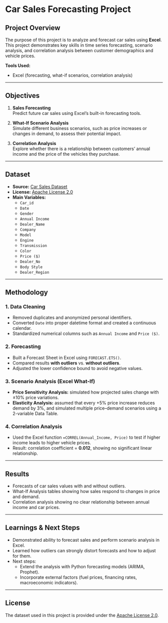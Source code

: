 # Car Sales Forecasting Project

## Project Overview
The purpose of this project is to analyze and forecast car sales using **Excel**.  
This project demonstrates key skills in time series forecasting, scenario analysis, and correlation analysis between customer demographics and vehicle prices.  

**Tools Used:**  
- Excel (forecasting, what-if scenarios, correlation analysis)  

---

## Objectives
1. **Sales Forecasting**  
   Predict future car sales using Excel’s built-in forecasting tools.  

2. **What-If Scenario Analysis**  
   Simulate different business scenarios, such as price increases or changes in demand, to assess their potential impact.  

3. **Correlation Analysis**  
   Explore whether there is a relationship between customers’ annual income and the price of the vehicles they purchase.  

---

## Dataset
- **Source:** [Car Sales Dataset](https://www.kaggle.com/datasets/missionjee/car-sales-report)  
- **License:** [Apache License 2.0](http://www.apache.org/licenses/LICENSE-2.0)  
- **Main Variables:**  
  - `Car_id`  
  - `Date`  
  - `Gender`  
  - `Annual Income`  
  - `Dealer_Name`  
  - `Company`  
  - `Model`  
  - `Engine`  
  - `Transmission`  
  - `Color`  
  - `Price ($)`  
  - `Dealer_No`  
  - `Body Style`  
  - `Dealer_Region`  

---

## Methodology
### 1. Data Cleaning
- Removed duplicates and anonymized personal identifiers.  
- Converted `Date` into proper datetime format and created a continuous calendar.  
- Standardized numerical columns such as `Annual Income` and `Price ($)`.  

### 2. Forecasting
- Built a Forecast Sheet in Excel using `FORECAST.ETS()`.  
- Compared results **with outliers** vs. **without outliers**.  
- Adjusted the lower confidence bound to avoid negative values.  

### 3. Scenario Analysis (Excel What-If)  
- **Price Sensitivity Analysis:** simulated how projected sales change with ±10% price variations.  
- **Elasticity Analysis:** assumed that every +5% price increase reduces demand by 3%, and simulated multiple price–demand scenarios using a 2-variable Data Table.  

### 4. Correlation Analysis
- Used the Excel function `=CORREL(Annual_Income, Price)` to test if higher income leads to higher vehicle prices.  
- Result: correlation coefficient = **0.012**, showing no significant linear relationship.  

---

## Results
- Forecasts of car sales values with and without outliers.  
- What-If Analysis tables showing how sales respond to changes in price and demand.  
- Correlation analysis showing no clear relationship between annual income and car prices.  

---

## Learnings & Next Steps
- Demonstrated ability to forecast sales and perform scenario analysis in Excel.  
- Learned how outliers can strongly distort forecasts and how to adjust for them.  
- Next steps:  
  - Extend the analysis with Python forecasting models (ARIMA, Prophet).  
  - Incorporate external factors (fuel prices, financing rates, macroeconomic indicators).  

---

## License
The dataset used in this project is provided under the [Apache License 2.0](http://www.apache.org/licenses/LICENSE-2.0).

